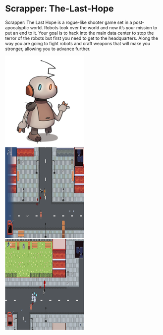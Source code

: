 # Scrapper: The-Last-Hope

Scrapper: The Last Hope is a rogue-like shooter game set in a post-apocalyptic world.
Robots took over the world and now it’s your mission to put an end to it.
Your goal is to hack into the main data center to stop the terror of the robots but first you need to get to the headquarters.
Along the way you are going to fight robots and craft weapons that will make you stronger, allowing you to advance further.

<img src="./Scrapper1.png" style="width:2.6462in;height:3.0473in" />
<img src="./Scrapper2.png" style="width:2.6462in;height:3.0473in" />
<img src="./Scrapper3.png" style="width:2.6462in;height:3.0473in" />
